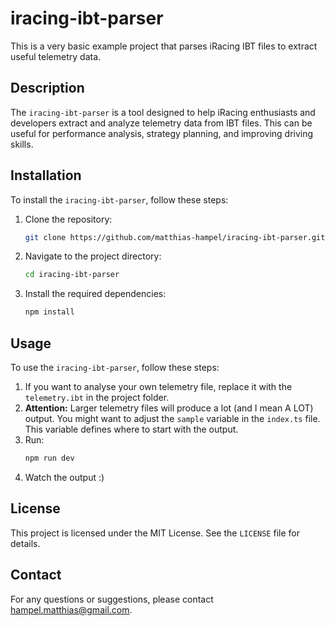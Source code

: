 # iracing-ibt-parser

This is a very basic example project that parses iRacing IBT files to extract useful telemetry data.

## Description

The `iracing-ibt-parser` is a tool designed to help iRacing enthusiasts and developers extract and analyze telemetry data from IBT files. This can be useful for performance analysis, strategy planning, and improving driving skills.

## Installation

To install the `iracing-ibt-parser`, follow these steps:

1. Clone the repository:
   ```sh
   git clone https://github.com/matthias-hampel/iracing-ibt-parser.git
   ```
2. Navigate to the project directory:
   ```sh
   cd iracing-ibt-parser
   ```
3. Install the required dependencies:
   ```sh
   npm install
   ```

## Usage

To use the `iracing-ibt-parser`, follow these steps:

1. If you want to analyse your own telemetry file, replace it with the `telemetry.ibt` in the project folder.
2. **Attention:** Larger telemetry files will produce a lot (and I mean A LOT) output. You might want to adjust the `sample` variable in the `index.ts` file. This variable defines where to start with the output.
3. Run:
   ```sh
   npm run dev
   ```
4. Watch the output :)

## License

This project is licensed under the MIT License. See the `LICENSE` file for details.

## Contact

For any questions or suggestions, please contact [hampel.matthias@gmail.com](mailto:hampel.matthias@gmail.com).
